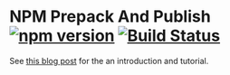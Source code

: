# NPM Prepack And Publish [![npm version](https://badge.fury.io/js/npm-prepack-publish.svg)](https://badge.fury.io/js/npm-prepack-publish) [![Build Status](https://travis-ci.org/horia141/npm-prepack-publish.svg?branch=master)](https://travis-ci.org/horia141/npm-prepack-publish)

See [this blog post](http://horia141.com/npm-prepack-publish.html) for the an introduction and tutorial.